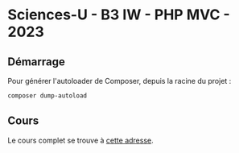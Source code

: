 # Sciences-U - B3 IW - PHP MVC - 2023

## Démarrage

Pour générer l'autoloader de Composer, depuis la racine du projet :

```bash
composer dump-autoload
```

## Cours

Le cours complet se trouve à [cette adresse](https://ld-web.github.io/su-2023-php-mvc-course/).
